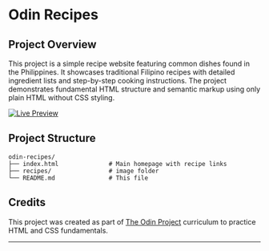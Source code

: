 # Odin Recipes

## Project Overview

This project is a simple recipe website featuring common dishes found in the Philippines. It showcases traditional Filipino recipes with detailed ingredient lists and step-by-step cooking instructions. The project demonstrates fundamental HTML structure and semantic markup using only plain HTML without CSS styling.

<a href="https://aszcodes.github.io/odin-recipes/" target="_blank">
  <img src="https://img.shields.io/badge/Live%20Preview-Click%20Here-2b2b2b?style=for-the-badge&logo=firefox-browser&logoColor=white" alt="Live Preview" />
</a>

## Project Structure

```
odin-recipes/
├── index.html              # Main homepage with recipe links
├── recipes/                # image folder
└── README.md               # This file
```

## Credits

This project was created as part of [The Odin Project](https://www.theodinproject.com/) curriculum to practice HTML and CSS fundamentals.

---
